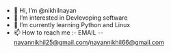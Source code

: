 - 👋 Hi, I’m @nikhilnayan
- 👀 I’m interested in Devlevoping software
- 🌱 I’m currently learning Python and Linux
- 📫 How to reach me :- EMAIL -- nayannikhil25@gmail.com/nayannikhil66@gmail.com

<!---
nikhilnayan/nikhilnayan is a ✨ special ✨ repository because its `README.md` (this file) appears on your GitHub profile.
You can click the Preview link to take a look at your changes.
--->
